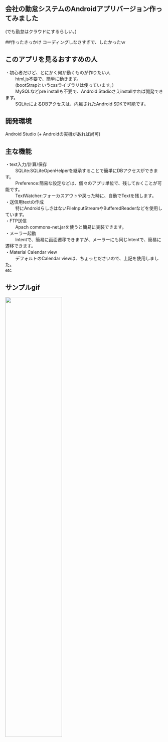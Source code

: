 ## 会社の勤怠システムのAndroidアプリバージョン作ってみました
(でも勤怠はクラウドにするらしい。)</br>

##作ったきっかけ
コーディングしなさすぎで、したかったｗ</br>

## このアプリを見るおすすめの人
・初心者だけど、とにかく何か動くものが作りたい人</br>
 　 　html,js不要で、簡単に動きます。</br>
 　 　(bootStrapというcssライブラリは使っています。）</br>
 　 　MySQLなどpre installも不要で、Android Stadioさえinstallすれば開発できます。</br>
 　 　SQLiteによるDBアクセスは、内臓されたAndroid SDKで可能です。</br>

## 開発環境
Android Studio (+ Androidの実機があれば尚可)</br>

## 主な機能
・text入力/計算/保存</br>
 　 　SQLite:SQLiteOpenHelperを継承することで簡単にDBアクセスができます。</br>
 　 　Preference:簡易な設定などは、個々のアプリ単位で、残しておくことが可能です。</br>
 　 　TextWatcher:フォーカスアウトや戻った時に、自動でTextを残します。</br>
・送信用textの作成</br>
 　 　特にAndroidらしさはないFileInputStreamやBufferedReaderなどを使用しています。</br>
・FTP送信</br>
 　 　Apach commons-net.jarを使うと簡易に実装できます。</br>
・メーラー起動</br>
 　 　Intentで、簡易に画面遷移できますが、メーラーにも同じIntentで、簡易に遷移できます。</br>
・Material Calendar view</br>
 　 　デフォルトのCalendar viewは、ちょっとださいので、上記を使用しました。</br>
  etc</br>

## サンプルgif
<p>
  <img src="https://github.com/natsukikaminishi/kintai/blob/master/kintai_app.gif" width=60%>  
</p>　
